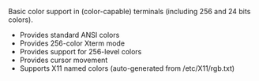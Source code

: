 
Basic color support in (color-capable) terminals (including 256 and 24 bits
colors).

- Provides standard ANSI colors
- Provides 256-color Xterm mode
- Provides support for 256-level colors
- Provides cursor movement
- Supports X11 named colors (auto-generated from /etc/X11/rgb.txt)


